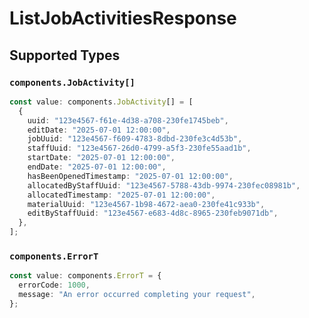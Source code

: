 # ListJobActivitiesResponse


## Supported Types

### `components.JobActivity[]`

```typescript
const value: components.JobActivity[] = [
  {
    uuid: "123e4567-f61e-4d38-a708-230fe1745beb",
    editDate: "2025-07-01 12:00:00",
    jobUuid: "123e4567-f609-4783-8dbd-230fe3c4d53b",
    staffUuid: "123e4567-26d0-4799-a5f3-230fe55aad1b",
    startDate: "2025-07-01 12:00:00",
    endDate: "2025-07-01 12:00:00",
    hasBeenOpenedTimestamp: "2025-07-01 12:00:00",
    allocatedByStaffUuid: "123e4567-5788-43db-9974-230fec08981b",
    allocatedTimestamp: "2025-07-01 12:00:00",
    materialUuid: "123e4567-1b98-4672-aea0-230fe41c933b",
    editByStaffUuid: "123e4567-e683-4d8c-8965-230feb9071db",
  },
];
```

### `components.ErrorT`

```typescript
const value: components.ErrorT = {
  errorCode: 1000,
  message: "An error occurred completing your request",
};
```

